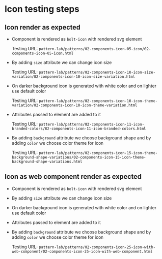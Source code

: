 # Icon testing steps

## Icon render as expected

- Component is rendered as `bolt-icon` with rendered svg element

  Testing URL: `pattern-lab/patterns/02-components-icon-05-icon/02-components-icon-05-icon.html`
  
- By adding `size` attribute we can change icon size
  
  Testing URL: `pattern-lab/patterns/02-components-icon-10-icon-size-variation/02-components-icon-10-icon-size-variation.html`
  
- On darker background icon is generated with white color and on lighter use default color
  
  Testing URL: `pattern-lab/patterns/02-components-icon-10-icon-theme-variation/02-components-icon-10-icon-theme-variation.html`
  
- Attributes passed to element are added to it
  
  Testing URL: `pattern-lab/patterns/02-components-icon-11-icon-branded-colors/02-components-icon-11-icon-branded-colors.html`
  
- By adding `background` attribute we choose background shape and by adding `color` we choose color theme for icon 

  Testing URL: `pattern-lab/patterns/02-components-icon-15-icon-theme-background-shape-variations/02-components-icon-15-icon-theme-background-shape-variations.html`
  
## Icon as web component render as expected

- Component is rendered as `bolt-icon` with rendered svg element
- By adding `size` attribute we can change icon size
- On darker background icon is generated with white color and on lighter use default color
- Attributes passed to element are added to it
- By adding `background` attribute we choose background shape and by adding `color` we choose color theme for icon

  Testing URL: `pattern-lab/patterns/02-components-icon-25-icon-with-web-component/02-components-icon-25-icon-with-web-component.html`
